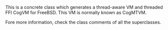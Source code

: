 This is a concrete class which generates a thread-aware VM and threaded FFI CogVM for FreeBSD. This VM is normally known as CogMTVM.

Fore more information, check the class comments of all the superclasses.
